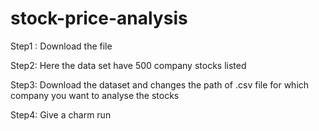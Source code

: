 # stock-price-analysis

Step1 : Download the file

Step2: Here the data set have 500 company stocks listed

Step3: Download the dataset and changes the path of .csv file for which company you want to analyse the stocks

Step4: Give a charm run
